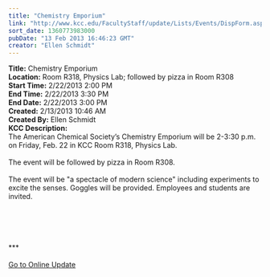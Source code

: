 ```yaml
---
title: "Chemistry Emporium"
link: "http://www.kcc.edu/FacultyStaff/update/Lists/Events/DispForm.aspx?ID=354"
sort_date: 1360773983000
pubDate: "13 Feb 2013 16:46:23 GMT"
creator: "Ellen Schmidt"
---
```


<div><b>Title:</b> Chemistry Emporium</div>
<div><b>Location:</b> Room R318, Physics Lab; followed by pizza in Room R308</div>
<div><b>Start Time:</b> 2/22/2013 2:00 PM</div>
<div><b>End Time:</b> 2/22/2013 3:30 PM</div>
<div><b>End Date:</b> 2/22/2013 3:00 PM</div>
<div><b>Created:</b> 2/13/2013 10:46 AM</div>
<div><b>Created By:</b> Ellen Schmidt</div>
<div><b>KCC Description:</b> <div class="ExternalClass793AAF5DB497493E972AADCD7F313469">
<div>The American Chemical Society’s Chemistry Emporium will be 2-3:30 p.m. on Friday, Feb. 22 in KCC Room R318, Physics Lab.</div>
<div> </div>
<div>The event will be followed by pizza in Room R308.</div>
<div><br />The event will be &quot;a spectacle of modern science&quot; including experiments to excite the senses. Goggles will be provided. Employees and students are invited.</div>
<div> </div>
<div><br />
<div>
<div> </div>
<div> </div>
<div> </div>
<div>
<div>***</div>
<div> </div>
<div><a href="/FacultyStaff/update/Pages/dailyupdate.aspx">Go to Online Update</a></div>
<div> </div></div><br /></div></div></div></div>

